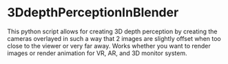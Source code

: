 # 3DdepthPerceptionInBlender
This python script allows for creating 3D depth perception by creating the cameras overlayed in such a way that 2 images are slightly offset when too close to the viewer or very far away. Works whether you want to render images or render animation for VR, AR, and 3D monitor system.

